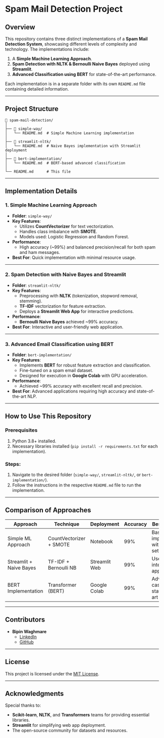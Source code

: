 # Spam Mail Detection Project

## Overview

This repository contains three distinct implementations of a **Spam Mail Detection System**, showcasing different levels of complexity and technology. The implementations include:  
1. A **Simple Machine Learning Approach**.  
2. **Spam Detection with NLTK & Bernoulli Naive Bayes** deployed using **Streamlit**.  
3. **Advanced Classification using BERT** for state-of-the-art performance.  

Each implementation is in a separate folder with its own `README.md` file containing detailed information.

---

## Project Structure

```plaintext
📂 spam-mail-detection/
│
├── 📂 simple-way/
│   └── README.md  # Simple Machine Learning implementation
│
├── 📂 streamlit-nltk/
│   └── README.md  # Naive Bayes implementation with Streamlit deployment
│
├── 📂 bert-implementation/
│   └── README.md  # BERT-based advanced classification
│
└── README.md      # This file
```

---

## Implementation Details

### 1. Simple Machine Learning Approach
- **Folder**: `simple-way/`
- **Key Features**:
  - Utilizes **CountVectorizer** for text vectorization.
  - Handles class imbalance with **SMOTE**.
  - Models used: Logistic Regression and Random Forest.
- **Performance**:
  - High accuracy (~99%) and balanced precision/recall for both spam and ham messages.
- **Best For**: Quick implementation with minimal resource usage.

---

### 2. Spam Detection with Naive Bayes and Streamlit
- **Folder**: `streamlit-nltk/`
- **Key Features**:
  - Preprocessing with **NLTK** (tokenization, stopword removal, stemming).
  - **TF-IDF** vectorization for feature extraction.
  - Deploys a **Streamlit Web App** for interactive predictions.
- **Performance**:
  - **Bernoulli Naive Bayes** achieved ~99% accuracy.
- **Best For**: Interactive and user-friendly web application.

---

### 3. Advanced Email Classification using BERT
- **Folder**: `bert-implementation/`
- **Key Features**:
  - Implements **BERT** for robust feature extraction and classification.
  - Fine-tuned on a spam email dataset.
  - Designed for execution in **Google Colab** with GPU acceleration.
- **Performance**:
  - Achieved ~99% accuracy with excellent recall and precision.
- **Best For**: Advanced applications requiring high accuracy and state-of-the-art NLP.

---

## How to Use This Repository

### Prerequisites
1. Python 3.8+ installed.
2. Necessary libraries installed (`pip install -r requirements.txt` for each implementation).

### Steps:
1. Navigate to the desired folder (`simple-way/`, `streamlit-nltk/`, or `bert-implementation/`).
2. Follow the instructions in the respective `README.md` file to run the implementation.

---

## Comparison of Approaches

| Approach                | Technique                | Deployment      | Accuracy | Best Use Case                                |
|-------------------------|--------------------------|-----------------|----------|---------------------------------------------|
| Simple ML Approach      | CountVectorizer + SMOTE | Notebook        | 99%      | Basic implementation with minimal setup.    |
| Streamlit + Naive Bayes | TF-IDF + Bernoulli NB    | Streamlit Web   | 99%      | User-friendly, interactive web application. |
| BERT Implementation     | Transformer (BERT)      | Google Colab    | 99%      | Advanced use cases with state-of-the-art NLP.|

---

## Contributors

- **Bipin Waghmare**  
  - [LinkedIn](https://www.linkedin.com/in/bipin-waghmare-2bb623167/)  
  - [GitHub](https://github.com/bipinwaghmare)

---

## License

This project is licensed under the [MIT License](https://opensource.org/licenses/MIT).

---

## Acknowledgments

Special thanks to:
- **Scikit-learn**, **NLTK**, and **Transformers** teams for providing essential libraries.
- **Streamlit** for simplifying web app deployment.
- The open-source community for datasets and resources.
```
